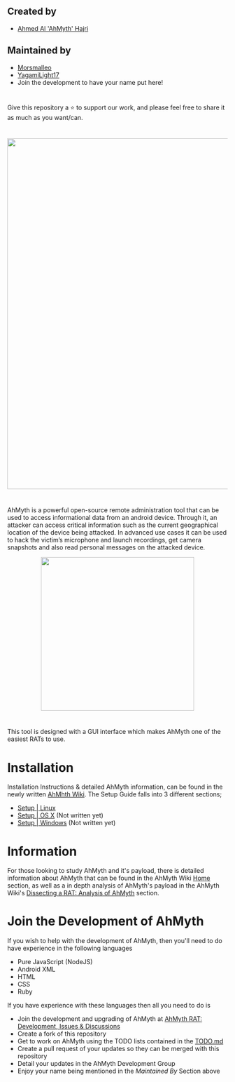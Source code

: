 ## Created by 
- [Ahmed Al 'AhMyth' Hajri](https://github.com/AhMyth)
## Maintained by 
- [Morsmalleo](https://github.com/Morsmalleo)
- [YagamiLight17](https://github.com/YagamiLight17)
- Join the development to have your name put here!
#
Give this repository a ⭐ to support our work, 
and please feel free to share it as much as you want/can.
#
<p align="center">

  <img width="800" src="https://user-images.githubusercontent.com/64344168/135561288-0fbcd451-ade8-4087-a4e9-2e09edf7d4ff.jpg">

</p>

#
AhMyth is a powerful open-source remote administration tool that can be used to access informational data from an android device. Through it, an attacker can access critical information such as the current geographical location of the device being attacked. In advanced use cases it can be used to hack the victim’s microphone and launch recordings, get camera snapshots and also read personal messages on the attacked device.

<p align="center">
  
  <img width="350" src="https://user-images.githubusercontent.com/64344168/135561002-a0f148ce-c841-4bf5-9cdb-a205297dd312.jpg">

</p>

#
This tool is designed with a GUI interface which makes AhMyth one of the easiest RATs to use.

# Installation
Installation Instructions & detailed AhMyth information, can be found in the newly written [AhMhth Wiki](https://github.com/Morsmalleo/AhMyth/wiki).
The Setup Guide falls into 3 different sections;

- [Setup | Linux](https://github.com/Morsmalleo/AhMyth/wiki/Setup-%7C-Linux)
- [Setup | OS X](https://github.com/Morsmalleo/AhMyth/wiki/Setup-%7C-OS-X) (Not written yet)
- [Setup | Windows](https://github.com/Morsmalleo/AhMyth/wiki/Setup-%7C-Windows) (Not written yet)
#
# Information
For those looking to study AhMyth and it's payload, there is detailed information about AhMyth that can be found
in the AhMyth Wiki [Home](https://github.com/Morsmalleo/AhMyth/wiki) section, as well as a in depth analysis of
AhMyth's payload in the AhMyth Wiki's [Dissecting a RAT: Analysis of AhMyth](https://github.com/Morsmalleo/AhMyth/wiki/Dissecting-a-RAT-%7C-Analysis-of-AhMyth) section.


# Join the Development of AhMyth
If you wish to help with the development of AhMyth, then you'll need to do have experience in the following languages

- Pure JavaScript (NodeJS)
- Android XML
- HTML
- CSS
- Ruby

If you have experience with these languages then all you need to do is

- Join the development and upgrading of AhMyth at [AhMyth RAT: Development, Issues & Discussions](https://www.facebook.com/groups/396412025258492/?notif_id=1633235475450513&notif_t=group_milestone&ref=notif)
- Create a fork of this repository 
- Get to work on AhMyth using the TODO lists contained in the [TODO.md](https://GitHub.com/Morsmalleo/AhMyth/tree/master/TODO.md)
- Create a pull request of your updates so they can be merged with this repository
- Detail your updates in the AhMyth Development Group
- Enjoy your name being mentioned in the *Maintained By* Section above

